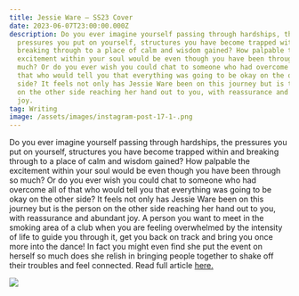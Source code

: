 ```yaml
---
title: Jessie Ware – SS23 Cover
date: 2023-06-07T23:00:00.000Z
description: Do you ever imagine yourself passing through hardships, the
  pressures you put on yourself, structures you have become trapped within and
  breaking through to a place of calm and wisdom gained? How palpable the
  excitement within your soul would be even though you have been through so
  much? Or do you ever wish you could chat to someone who had overcome all of
  that who would tell you that everything was going to be okay on the other
  side? It feels not only has Jessie Ware been on this journey but is the person
  on the other side reaching her hand out to you, with reassurance and abundant
  joy.
tag: Writing
image: /assets/images/instagram-post-17-1-.png
---
```

Do you ever imagine yourself passing through hardships, the pressures you put on yourself, structures you have become trapped within and breaking through to a place of calm and wisdom gained? How palpable the excitement within your soul would be even though you have been through so much? Or do you ever wish you could chat to someone who had overcome all of that who would tell you that everything was going to be okay on the other side? It feels not only has Jessie Ware been on this journey but is the person on the other side reaching her hand out to you, with reassurance and abundant joy. A person you want to meet in the smoking area of a club when you are feeling overwhelmed by the intensity of life to guide you through it, get you back on track and bring you once more into the dance! In fact you might even find she put the event on herself so much does she relish in bringing people together to shake off their troubles and feel connected. Read full article [here.](https://metalmagazine.eu/post/jessie-ware-2)

![](/assets/images/metal-48___tienda-66.jpg)

[](https://metalmagazine.eu/post/jessie-ware-2)

[](https://metalmagazine.eu/post/jessie-ware-2)

